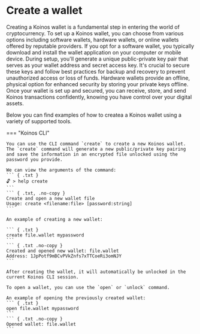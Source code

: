 # Create a wallet
Creating a Koinos wallet is a fundamental step in entering the world of cryptocurrency. To set up a Koinos wallet, you can choose from various options including software wallets, hardware wallets, or online wallets offered by reputable providers. If you opt for a software wallet, you typically download and install the wallet application on your computer or mobile device. During setup, you'll generate a unique public-private key pair that serves as your wallet address and secret access key. It's crucial to secure these keys and follow best practices for backup and recovery to prevent unauthorized access or loss of funds. Hardware wallets provide an offline, physical option for enhanced security by storing your private keys offline. Once your wallet is set up and secured, you can receive, store, and send Koinos transactions confidently, knowing you have control over your digital assets.

Below you can find examples of how to createa a Koinos wallet using a variety of supported tools.

=== "Koinos CLI"

    You can use the CLI command `create` to create a new Koinos wallet. The `create` command will generate a new public/private key pairing and save the information in an encrypted file unlocked using the password you provide.

    We can view the arguments of the command:
    ``` { .txt }
    🔓 > help create
    ```
    ``` { .txt, .no-copy }
    Create and open a new wallet file
    Usage: create <filename:file> [password:string]
    ```

    An example of creating a new wallet:

    ``` { .txt }
    create file.wallet mypassword
    ```
    ``` { .txt .no-copy }
    Created and opened new wallet: file.wallet
    Address: 1JpPotf9mBCvPVkZnfs7xTTCoeRi3omNJY
    ```

    After creating the wallet, it will automatically be unlocked in the current Koinos CLI session.

    To open a wallet, you can use the `open` or `unlock` command.

    An example of opening the previously created wallet:
    ``` { .txt }
    open file.wallet mypassword
    ```
    ``` { .txt .no-copy }
    Opened wallet: file.wallet
    ```

